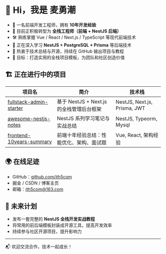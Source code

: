 # 👋 Hi，我是 麦勇潮

- 🧪 一名前端开发工程师，拥有 **10年开发经验**
- 🔄 目前正积极转型为 **全栈工程师（前端 + NestJS 后端）**
- 🛠️ 熟练掌握 Vue / React / Next.js / TypeScript 等现代前端技术
- 🌱 正在深入学习 **NestJS + PostgreSQL + Prisma** 等后端技术
- 📘 热衷于技术总结与开源，持续在 GitHub 输出项目与教程
- 🎯 目标：打造实用的全栈项目模板，为团队和社区创造价值

## 🏗️ 正在进行中的项目

| 项目名 | 简介 | 技术栈 |
|--------|------|--------|
| [fullstack-admin-starter](#) | 基于 NestJS + Next.js 的全栈管理后台框架 | NestJS, Next.js, Prisma, JWT |
| [awesome-nestjs-notes](https://github.com/ith5com/awesome-nestjs-notes) | NestJS 系列学习笔记与实战总结 | NestJS, Typeorm, Mysql |
| [frontend-10years-summary](#) | 前端十年经验总结：性能优化、架构、面试题 | Vue, React, 架构经验 |

## 🌍 在线足迹

- GitHub：[github.com/ith5com](https://github.com/ith5com)
- 掘金 / CSDN / 博客主页
- 邮箱：ith5com@163.com

## 🚀 未来计划

- 发布一套完整的 **NestJS 全栈开发实战教程**
- 将常用的前后端模板封装成开源工具，提高开发效率
- 持续参与社区开源项目，提升影响力

---

📬 欢迎交流合作，技术一起成长！
